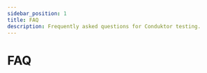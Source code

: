 ```yaml
---
sidebar_position: 1
title: FAQ
description: Frequently asked questions for Conduktor testing.
---
```


# FAQ
